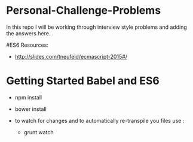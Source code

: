 # Personal-Challenge-Problems

In this repo I will be working through interview style problems and adding the answers here.

#ES6 Resources: 
* http://slides.com/tneufeld/ecmascript-2015#/


# Getting Started Babel and ES6

* npm install

* bower install

* to watch for changes and to automatically re-transpile you files use :

  * grunt watch

  